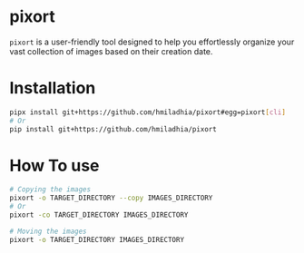# pixort

`pixort` is a user-friendly tool designed to help you effortlessly organize your vast collection of images based on their creation date.

# Installation
```bash
pipx install git+https://github.com/hmiladhia/pixort#egg=pixort[cli]
# Or
pip install git+https://github.com/hmiladhia/pixort
```

# How To use
```bash
# Copying the images
pixort -o TARGET_DIRECTORY --copy IMAGES_DIRECTORY
# Or
pixort -co TARGET_DIRECTORY IMAGES_DIRECTORY

# Moving the images
pixort -o TARGET_DIRECTORY IMAGES_DIRECTORY
```
